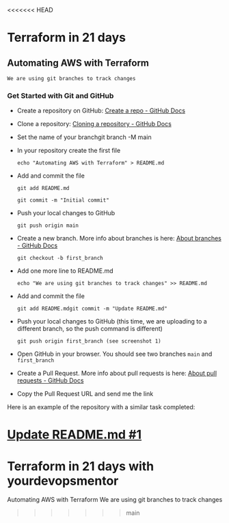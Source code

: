 <<<<<<< HEAD
# Terraform in 21 days

## Automating AWS with Terraform

    We are using git branches to track changes

### Get Started with Git and GitHub

+ Create a repository on GitHub: [Create a repo - GitHub Docs](https://docs.github.com/en/get-started/quickstart/create-a-repo)

+ Clone a repository: [Cloning a repository - GitHub Docs](https://docs.github.com/en/repositories/creating-and-managing-repositories/cloning-a-repository)

+ Set the name of your branchgit branch -M main

+ In your repository create the first file 

    `echo "Automating AWS with Terraform" > README.md`

+ Add and commit the file

    `git add README.md`

    `git commit -m "Initial commit"`

+ Push your local changes to GitHub

    `git push origin main`

+ Create a new branch. More info about branches is here:  [About branches - GitHub Docs](https://docs.github.com/en/pull-requests/collaborating-with-pull-requests/proposing-changes-to-your-work-with-pull-requests/about-branches)

    `git checkout -b first_branch`

+ Add one more line to README.md

    `echo "We are using git branches to track changes" >> README.md`

+ Add and commit the file

    `git add README.mdgit commit -m "Update README.md"`

+ Push your local changes to GitHub (this time, we are uploading to a different branch, so the push command is different)

    `git push origin first_branch (see screenshot 1)`

+ Open GitHub in your browser. You should see two branches `main` and `first_branch`

+ Create a Pull Request. More info about pull requests is here: [About pull requests - GitHub Docs](https://docs.github.com/en/pull-requests/collaborating-with-pull-requests/proposing-changes-to-your-work-with-pull-requests/about-pull-requests)

+ Copy the Pull Request URL and send me the link

Here is an example of the repository with a similar task completed:

[Update README.md #1](https://github.com/G-oracle/terraform-in-21-days/pull/1)
=======
# Terraform in 21 days with yourdevopsmentor

Automating AWS with Terraform
We are using git branches to track changes
>>>>>>> main

